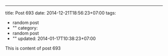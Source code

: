 ---
title: Post 693
date: 2014-12-21T18:56:23+07:00
tags:
  - random post
  - ""
category:
  - random post
  - ""
updated: 2014-01-17T10:38:23+07:00

This is content of post 693